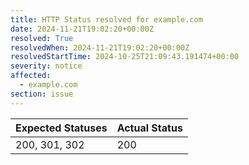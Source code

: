 ```yaml
---
title: HTTP Status resolved for example.com
date: 2024-11-21T19:02:20+00:00Z
resolved: True
resolvedWhen: 2024-11-21T19:02:20+00:00Z
resolvedStartTime: 2024-10-25T21:09:43.191474+00:00
severity: notice
affected:
  - example.com
section: issue
---
```


| Expected Statuses | Actual Status  |
|-------------------|----------------|
| 200, 301, 302 | 200 |
